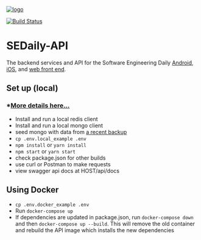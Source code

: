 [![logo](https://i.imgur.com/3OtP3p8.png)](https://softwareengineeringdaily.com/)

[![Build Status](https://travis-ci.org/SoftwareEngineeringDaily/software-engineering-daily-api.svg?branch=travis-fix)](https://travis-ci.org/SoftwareEngineeringDaily/software-engineering-daily-api)

# SEDaily-API

The backend services and API for the Software Engineering Daily [Android](https://github.com/SoftwareEngineeringDaily/SEDaily-Android), [iOS](https://github.com/SoftwareEngineeringDaily/se-daily-iOS), and [web front end](https://github.com/SoftwareEngineeringDaily/sedaily-front-end).

## Set up (local) 
### *[More details here...](https://softwareengineeringdaily.github.io/Backend/gettingstarted/)
  - Install and run a local redis client
  - Install and run a local mongo client
  - seed mongo with data from [a recent backup](https://www.dropbox.com/sh/5o1193iesmiul9v/AADKLQgkZBlQzjHk6mBBnp6Da?dl=0)
  - `cp .env.local_example .env`
  - `npm install` or `yarn install`
  - `npm start` or `yarn start`
  - check package.json for other builds
  - use curl or Postman to make requests
  - view swagger api docs at HOST/api/docs

## Using Docker
  - `cp .env.docker_example .env`
  - Run `docker-compose up`
  - If dependencies are updated in package.json, run `docker-compose down` and then `docker-compose up --build`. This will remove the old container and rebuild the API image which installs the new dependencies
